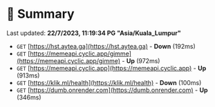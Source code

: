 # 📖 Summary
Last updated: **22/7/2023, 11:19:34 PG "Asia/Kuala_Lumpur"**

- `GET` [https://hst.aytea.ga](https://hst.aytea.ga) - **Down** (192ms)
- `GET` [https://memeapi.cyclic.app/gimme](https://memeapi.cyclic.app/gimme) - **Up** (972ms)
- `GET` [https://memeapi.cyclic.app](https://memeapi.cyclic.app) - **Up** (913ms)
- `GET` [https://klik.ml/health](https://klik.ml/health) - **Down** (100ms)
- `GET` [https://dumb.onrender.com](https://dumb.onrender.com) - **Up** (346ms)
